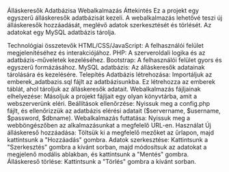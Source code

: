 Álláskeresők Adatbázisa Webalkalmazás 
Áttekintés
Ez a projekt egy egyszerű álláskeresők adatbázisát kezeli. A webalkalmazás lehetővé teszi új álláskeresők hozzáadását, meglévő adatok szerkesztését és törlését. Az adatokat egy MySQL adatbázis tárolja.

Technológiai összetevők
HTML/CSS/JavaScript: A felhasználói felület megjelenítéséhez és interakciójához.
PHP: A szerveroldali logika és az adatbázis-műveletek kezeléséhez.
Bootstrap: A felhasználói felület gyors és egyszerű formázásához.
MySQL adatbázis: Az álláskeresők adatainak tárolására és kezelésére.
Telepítés
Adatbázis létrehozása: Importáljuk az emberek_adatbazis.sql fájlt az adatbázisunkba. Ez létrehozza az emberek táblát, ahol tároljuk az álláskeresők adatait.
Webalkalmazás fájljainak elhelyezése: Másoljuk a projekt fájljait egy olyan könyvtárba, amit a webszerverünk eléri.
Beállítások ellenőrzése: Nyissuk meg a config.php fájlt, és ellenőrizzük az adatbázis elérési adatait ($servername, $username, $password, $dbname).
Webalkalmazás futtatása: Nyissuk meg a webböngészőben az alkalmazásunkat a megfelelő URL-en.
Használat
Új álláskereső hozzáadása: Töltsük ki a megfelelő mezőket az űrlapon, majd kattintsunk a "Hozzáadás" gombra.
Adatok szerkesztése: Kattintsunk a "Szerkesztés" gombra a kívánt sorban, majd módosítsuk az adatokat a megjelenő modális ablakban, és kattintsunk a "Mentés" gombra.
Álláskereső törlése: Kattintsunk a "Törlés" gombra a kívánt sorban.
